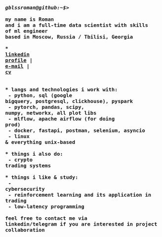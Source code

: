 ### <pre>*gblssroman@github:~$>* <br>my name is Roman<br>and i am a full-time data scientist with skills of ml engineer<br>based in Moscow, Russia / Tbilisi, Georgia<br><br>* <a href="https://linkedin.com/in/godblessroman" target="_blank">linkedin profile</a> | <a href="mailto:romanscene@icloud.com" target="_blank">e-mail</a> | <a href="https://drive.google.com/file/d/1uOpS4bCSTf3_zr28J1dp8EJiorPYi5HH/view?usp=sharing" target="_blank">cv</a> <br><br>* langs and technologies i work with:<br> - python, sql (google bigquery, postgresql, clickhouse), pyspark<br> - pytorch, pandas, scipy, numpy, networkx, all plot libs<br> - mlflow, apache airflow (for doing prod)<br> - docker, fastapi, postman, selenium, asyncio<br> - linux & everything unix-based<br><br>* things i also do:<br> - crypto trading systems<br><br>* things i like & study:<br> - cybersecurity<br> - reinforcement learning and its application in trading<br> - low-latency programming<br><br>feel free to contact me via linkedin/telegram if you are interested in project collaboration<br></pre>




